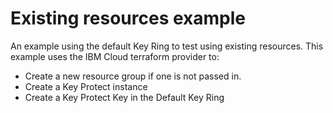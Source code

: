 # Existing resources example

An example using the default Key Ring to test using existing resources.
This example uses the IBM Cloud terraform provider to:
 - Create a new resource group if one is not passed in.
 - Create a Key Protect instance
 - Create a Key Protect Key in the Default Key Ring
